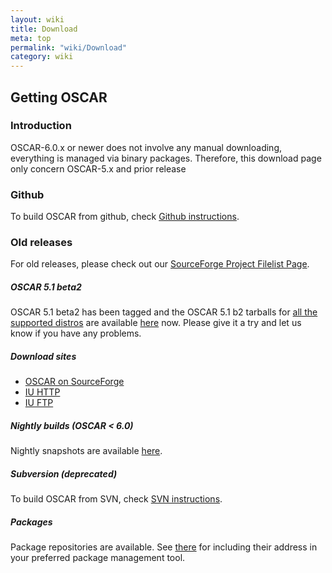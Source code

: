 ```yaml
---
layout: wiki
title: Download
meta: top
permalink: "wiki/Download"
category: wiki
---
```

<!-- Name: Download -->
<!-- Version: 9 -->
<!-- Author: valleegr -->

## Getting OSCAR

### Introduction

OSCAR-6.0.x or newer does not involve any manual downloading, everything is managed via binary packages. Therefore, this download page only concern OSCAR-5.x and prior release

### Github
To build OSCAR from github, check [Github instructions](Githubinstructions).

### Old releases

For old releases, please check out our [SourceForge Project Filelist Page](http://sourceforge.net/project/showfiles.php?group_id=9368).

##### OSCAR 5.1 beta2
OSCAR 5.1 beta2 has been tagged and the OSCAR 5.1 b2 tarballs for [all the supported distros](DistroSupport) are available [here](http://svn.oscar.openclustergroup.org/php/download.php?d_name=beta) now.
Please give it a try and let us know if you have any problems.

##### Download sites

 * [OSCAR on SourceForge](http://sourceforge.net/project/showfiles.php?group_id=9368)
 * [IU HTTP](http://ftp.ussg.iu.edu/oscar)
 * [IU FTP](ftp://ftp.ussg.iu.edu/pub/oscar)

##### Nightly builds (OSCAR < 6.0)

Nightly snapshots are available [here](http://svn.oscar.openclustergroup.org/php/download.php?d_name=nightly).

##### Subversion (deprecated)

To build OSCAR from SVN, check [SVN instructions](SVNinstructions).

##### Packages

Package repositories are available. See [there](repoTesting) for including their address in your preferred package management tool.
